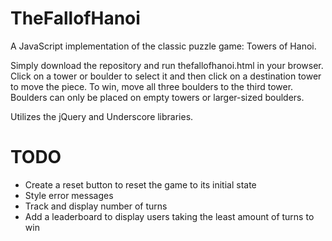 TheFallofHanoi
==============

A JavaScript implementation of the classic puzzle game: Towers of Hanoi.

Simply download the repository and run thefallofhanoi.html in your browser. Click on a tower or boulder to select it and then click on a destination tower to move the piece. To win, move all three boulders to the third tower. Boulders can only be placed on empty towers or larger-sized boulders.

Utilizes the jQuery and Underscore libraries.

TODO
=========

- Create a reset button to reset the game to its initial state
- Style error messages
- Track and display number of turns
- Add a leaderboard to display users taking the least amount of turns to win
